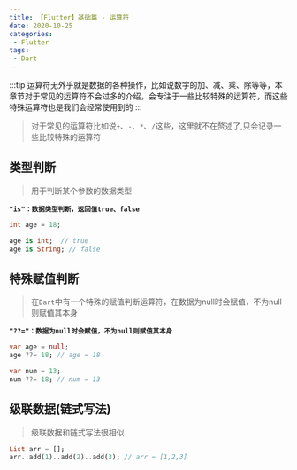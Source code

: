 ```yaml
---
title: 【Flutter】基础篇 - 运算符
date: 2020-10-25
categories:
 - Flutter
tags:
 - Dart
---
```


:::tip
运算符无外乎就是数据的各种操作，比如说数字的加、减、乘、除等等，本章节对于常见的运算符不会过多的介绍，会专注于一些比较特殊的运算符，而这些特殊运算符也是我们会经常使用到的
:::

<!-- more -->


> 对于常见的运算符比如说`+`、`-`、`*`、`/`这些，这里就不在赘述了,只会记录一些比较特殊的运算符

## **类型判断**
> 用于判断某个参数的数据类型

**`"is"：数据类型判断，返回值true、false`**

```dart
int age = 18;

age is int;  // true
age is String; // false

```

## **特殊赋值判断**
> 在`Dart`中有一个特殊的赋值判断运算符，在数据为null时会赋值，不为null则赋值其本身

**`"??="：数据为null时会赋值，不为null则赋值其本身`**

```dart
var age = null;
age ??= 18; // age = 18

var num = 13;
num ??= 18; // num = 13
```

## **级联数据(链式写法)**
> 级联数据和链式写法很相似

```dart
List arr = [];
arr..add(1)..add(2)..add(3); // arr = [1,2,3]
```
